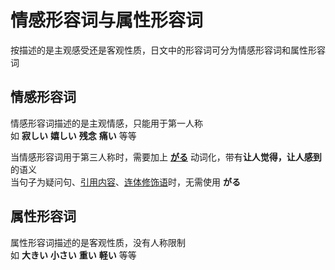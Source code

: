 # 情感形容词与属性形容词

按描述的是主观感受还是客观性质，日文中的形容词可分为情感形容词和属性形容词  

## 情感形容词

情感形容词描述的是主观情感，只能用于第一人称  
如 **寂しい** **嬉しい** **残念** **痛い** 等等  

当情感形容词用于第三人称时，需要加上 [**がる**](../4.particle/がる.md) 动词化，带有**让人觉得，让人感到**的语义  
当句子为疑问句、[引用内容](../4.particle/1.basic%20particle/と.md#表示引用内容)、[连体修饰语](../9.sentence_pattern/连体修饰语.md)时，无需使用 **がる**  

## 属性形容词

属性形容词描述的是客观性质，没有人称限制  
如 **大きい** **小さい** **重い** **軽い** 等等  